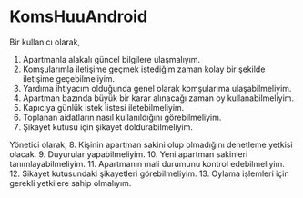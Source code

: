 # KomsHuuAndroid
Bir kullanıcı olarak, 
1. Apartmanla alakalı güncel bilgilere ulaşmalıyım.
2. Komşularımla iletişime geçmek istediğim zaman kolay bir şekilde iletişime geçebilmeliyim.
3. Yardıma ihtiyacım olduğunda genel olarak komşularıma ulaşabilmeliyim.
4. Apartman bazında büyük bir karar alınacağı zaman oy kullanabilmeliyim.
5. Kapıcıya günlük istek listesi iletebilmeliyim.
6. Toplanan aidatların nasıl kullanıldığını görebilmeliyim.
7. Şikayet kutusu için şikayet doldurabilmeliyim.

Yönetici olarak, 
8. Kişinin apartman sakini olup olmadığını denetleme yetkisi olacak.
9. Duyurular yapabilmeliyim.
10. Yeni apartman sakinleri tanımlayabilmeliyim.
11. Apartmanın mali durumunu kontrol edebilmeliyim.
12. Şikayet kutusundaki şikayetleri görebilmeliyim.
13. Oylama işlemleri için gerekli yetkilere sahip olmalıyım.
